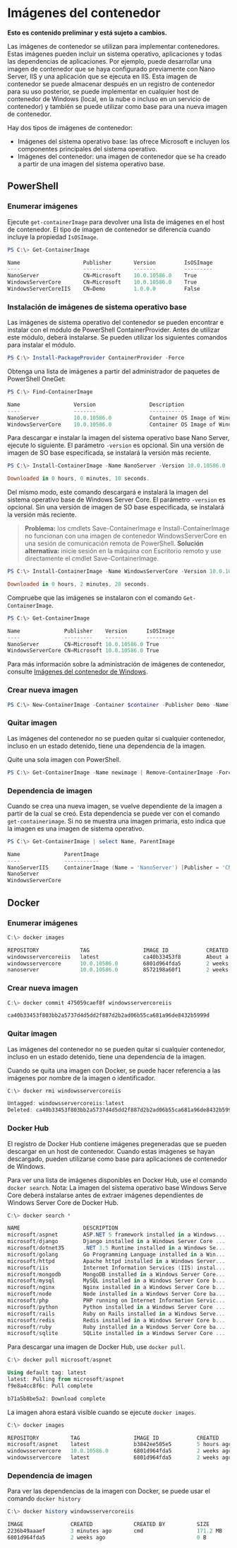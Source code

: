 



# Imágenes del contenedor

**Esto es contenido preliminar y está sujeto a cambios.**

Las imágenes de contenedor se utilizan para implementar contenedores. Estas imágenes pueden incluir un sistema operativo, aplicaciones y todas las dependencias de aplicaciones. Por ejemplo, puede desarrollar una imagen de contenedor que se haya configurado previamente con Nano Server, IIS y una aplicación que se ejecuta en IIS. Esta imagen de contenedor se puede almacenar después en un registro de contenedor para su uso posterior, se puede implementar en cualquier host de contenedor de Windows (local, en la nube o incluso en un servicio de contenedor) y también se puede utilizar como base para una nueva imagen de contenedor.

Hay dos tipos de imágenes de contenedor:

- Imágenes del sistema operativo base: las ofrece Microsoft e incluyen los componentes principales del sistema operativo.
- Imágenes del contenedor: una imagen de contenedor que se ha creado a partir de una imagen del sistema operativo base.

## PowerShell

### Enumerar imágenes

Ejecute `get-containerImage` para devolver una lista de imágenes en el host de contenedor. El tipo de imagen de contenedor se diferencia cuando incluye la propiedad `IsOSImage`.

```powershell
PS C:\> Get-ContainerImage

Name                    Publisher       Version         IsOSImage
----                    ---------       -------         ---------
NanoServer              CN=Microsoft    10.0.10586.0    True
WindowsServerCore       CN=Microsoft    10.0.10586.0    True
WindowsServerCoreIIS    CN=Demo         1.0.0.0         False
```

### Instalación de imágenes de sistema operativo base

Las imágenes de sistema operativo del contenedor se pueden encontrar e instalar con el módulo de PowerShell ContainerProvider. Antes de utilizar este módulo, deberá instalarse. Se pueden utilizar los siguientes comandos para instalar el módulo.

```powershell
PS C:\> Install-PackageProvider ContainerProvider -Force
```

Obtenga una lista de imágenes a partir del administrador de paquetes de PowerShell OneGet:
```powershell
PS C:\> Find-ContainerImage

Name                 Version                 Description
----                 -------                 -----------
NanoServer           10.0.10586.0            Container OS Image of Windows Server 2016 Techn...
WindowsServerCore    10.0.10586.0            Container OS Image of Windows Server 2016 Techn...
```

Para descargar e instalar la imagen del sistema operativo base Nano Server, ejecute lo siguiente. El parámetro `-version` es opcional. Sin una versión de imagen de SO base especificada, se instalará la versión más reciente.

```powershell
PS C:\> Install-ContainerImage -Name NanoServer -Version 10.0.10586.0

Downloaded in 0 hours, 0 minutes, 10 seconds.
```

Del mismo modo, este comando descargará e instalará la imagen del sistema operativo base de Windows Server Core. El parámetro `-version` es opcional. Sin una versión de imagen de SO base especificada, se instalará la versión más reciente.

> **Problema:** los cmdlets Save-ContainerImage e Install-ContainerImage no funcionan con una imagen de contenedor WindowsServerCore en una sesión de comunicación remota de PowerShell. **Solución alternativa:** inicie sesión en la máquina con Escritorio remoto y use directamente el cmdlet Save-ContainerImage.

```powershell
PS C:\> Install-ContainerImage -Name WindowsServerCore -Version 10.0.10586.0

Downloaded in 0 hours, 2 minutes, 28 seconds.
```

Compruebe que las imágenes se instalaron con el comando `Get-ContainerImage`.

```powershell
PS C:\> Get-ContainerImage

Name              Publisher    Version      IsOSImage
----              ---------    -------      ---------
NanoServer        CN=Microsoft 10.0.10586.0 True
WindowsServerCore CN=Microsoft 10.0.10586.0 True
```
Para más información sobre la administración de imágenes de contenedor, consulte [Imágenes del contenedor de Windows](../management/manage_images.md).

### Crear nueva imagen

```powershell
PS C:\> New-ContainerImage -Container $container -Publisher Demo -Name DemoImage -Version 1.0
```

### Quitar imagen

Las imágenes del contenedor no se pueden quitar si cualquier contenedor, incluso en un estado detenido, tiene una dependencia de la imagen.

Quite una sola imagen con PowerShell.

```powershell
PS C:\> Get-ContainerImage -Name newimage | Remove-ContainerImage -Force
```

### Dependencia de imagen

Cuando se crea una nueva imagen, se vuelve dependiente de la imagen a partir de la cual se creó. Esta dependencia se puede ver con el comando `get-containerimage`. Si no se muestra una imagen primaria, esto indica que la imagen es una imagen de sistema operativo.

```powershell
PS C:\> Get-ContainerImage | select Name, ParentImage

Name              ParentImage
----              -----------
NanoServerIIS     ContainerImage (Name = 'NanoServer') [Publisher = 'CN=Microsoft', Version = '10.0.10586.0']
NanoServer
WindowsServerCore
```

## Docker

### Enumerar imágenes

```powershell
C:\> docker images

REPOSITORY             TAG                 IMAGE ID            CREATED              VIRTUAL SIZE
windowsservercoreiis   latest              ca40b33453f8        About a minute ago   44.88 MB
windowsservercore      10.0.10586.0        6801d964fda5        2 weeks ago          0 B
nanoserver             10.0.10586.0        8572198a60f1        2 weeks ago          0 B
```

### Crear nueva imagen

```powershell
C:\> docker commit 475059caef8f windowsservercoreiis

ca40b33453f803bb2a5737d4d5dd2f887d2b2ad06b55ca681a96de8432b5999d
```

### Quitar imagen

Las imágenes del contenedor no se pueden quitar si cualquier contenedor, incluso en un estado detenido, tiene una dependencia de la imagen.

Cuando se quita una imagen con Docker, se puede hacer referencia a las imágenes por nombre de la imagen o identificador.

```powershell
C:\> docker rmi windowsservercoreiis

Untagged: windowsservercoreiis:latest
Deleted: ca40b33453f803bb2a5737d4d5dd2f887d2b2ad06b55ca681a96de8432b5999d
```

### Docker Hub

El registro de Docker Hub contiene imágenes pregeneradas que se pueden descargar en un host de contenedor. Cuando estas imágenes se hayan descargado, pueden utilizarse como base para aplicaciones de contenedor de Windows.

Para ver una lista de imágenes disponibles en Docker Hub, use el comando `docker search`. Nota: La imagen del sistema operativo base Windows Serve Core deberá instalarse antes de extraer imágenes dependientes de Windows Server Core de Docker Hub.

```powershell
C:\> docker search *

NAME                    DESCRIPTION                                     STARS     OFFICIAL   AUTOMATED
microsoft/aspnet        ASP.NET 5 framework installed in a Windows...   1         [OK]       [OK]
microsoft/django        Django installed in a Windows Server Core ...   1                    [OK]
microsoft/dotnet35      .NET 3.5 Runtime installed in a Windows Se...   1         [OK]       [OK]
microsoft/golang        Go Programming Language installed in a Win...   1                    [OK]
microsoft/httpd         Apache httpd installed in a Windows Server...   1                    [OK]
microsoft/iis           Internet Information Services (IIS) instal...   1         [OK]       [OK]
microsoft/mongodb       MongoDB installed in a Windows Server Core...   1                    [OK]
microsoft/mysql         MySQL installed in a Windows Server Core b...   1                    [OK]
microsoft/nginx         Nginx installed in a Windows Server Core b...   1                    [OK]
microsoft/node          Node installed in a Windows Server Core ba...   1                    [OK]
microsoft/php           PHP running on Internet Information Servic...   1                    [OK]
microsoft/python        Python installed in a Windows Server Core ...   1                    [OK]
microsoft/rails         Ruby on Rails installed in a Windows Serve...   1                    [OK]
microsoft/redis         Redis installed in a Windows Server Core b...   1                    [OK]
microsoft/ruby          Ruby installed in a Windows Server Core ba...   1                    [OK]
microsoft/sqlite        SQLite installed in a Windows Server Core ...   1                    [OK]
```

Para descargar una imagen de Docker Hub, use `docker pull`.

```powershell
C:\> docker pull microsoft/aspnet

Using default tag: latest
latest: Pulling from microsoft/aspnet
f9e8a4cc8f6c: Pull complete

b71a5b8be5a2: Download complete
```

La imagen ahora estará visible cuando se ejecute `docker images`.

```powershell
C:\> docker images

REPOSITORY          TAG                 IMAGE ID            CREATED             VIRTUAL SIZE
microsoft/aspnet    latest              b3842ee505e5        5 hours ago         101.7 MB
windowsservercore   10.0.10586.0        6801d964fda5        2 weeks ago         0 B
windowsservercore   latest              6801d964fda5        2 weeks ago         0 B
```

### Dependencia de imagen

Para ver las dependencias de la imagen con Docker, se puede usar el comando `docker history`

```powershell
C:\> docker history windowsservercoreiis

IMAGE               CREATED             CREATED BY          SIZE                COMMENT
2236b49aaaef        3 minutes ago       cmd                 171.2 MB
6801d964fda5        2 weeks ago                             0 B
```





<!--HONumber=Feb16_HO4-->


